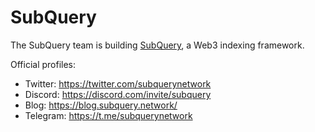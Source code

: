 # SubQuery

The SubQuery team is building [SubQuery](/data/apis/subquery), a Web3 indexing framework. 

Official profiles:
- Twitter: https://twitter.com/subquerynetwork
- Discord: https://discord.com/invite/subquery
- Blog: https://blog.subquery.network/
- Telegram: https://t.me/subquerynetwork
